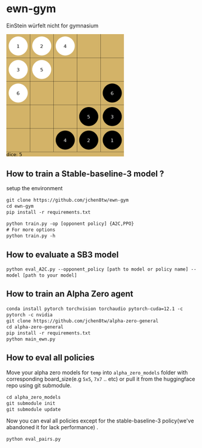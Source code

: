 # ewn-gym

EinStein würfelt nicht for gymnasium

<img src="./assets/ewn.gif" title="" alt="img" width="310">

## How to train a Stable-baseline-3 model ?

setup the environment

```shell
git clone https://github.com/jchen8tw/ewn-gym
cd ewn-gym
pip install -r requirements.txt
```

```shell
python train.py -op [opponent policy] {A2C,PPO}
# For more options
python train.py -h
```

## How to evaluate a SB3 model

```shell
python eval_A2C.py --opponent_policy [path to model or policy name] --model [path to your model]
```

## How to train an Alpha Zero agent

```shell
conda install pytorch torchvision torchaudio pytorch-cuda=12.1 -c pytorch -c nvidia
git clone https://github.com/jchen8tw/alpha-zero-general
cd alpha-zero-general
pip install -r requirements.txt
python main_ewn.py
```

## How to eval all policies

Move your alpha zero models for `temp` into `alpha_zero_models` folder with corresponding board_size(e.g `5x5`, `7x7` .. etc) or pull it from the huggingface repo using git submodule.

```shell
cd alpha_zero_models
git submodule init
git submodule update
```

Now you can eval all policies except for the stable-baseline-3 policy(we've abandoned it for lack performance) .

```shell
python eval_pairs.py
```
